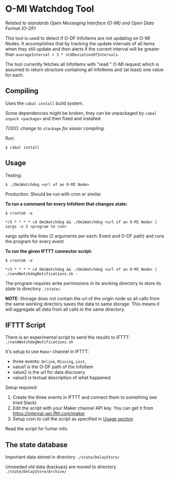 O-MI Watchdog Tool
==================

*Related to standards Open Messaging Interface (O-MI) and Open Data Format (O-DF)*

This tool is used to detect if O-DF InfoItems are not updating on O-MI Nodes.
It accomplishes that by tracking the update intervals of all items when they still update 
and then alerts if the current interval will be greater than `avarageInterval + 3 * stdDeviationOfIntervals`.

The tool currently fetches all InfoItems with "read <Objects>" O-MI request 
which is assumed to return structure containing all InfoItems and (at least) one value for each.


Compiling
---------

Uses the `cabal-install` build system.

Some dependencies might be broken, they can be unpackaged by
`cabal unpack <package>` and then fixed and installed.

_TODO: change to `stackage` for easier compiling._

Run:

`$ cabal install`

Usage
-----

Testing:

`$ ./OmiWatchdog <url of an O-MI Node>`

Production: Should be run with cron or similar.

**To run a command for every InfoItem that changes state:**

```
$ crontab -e

*/5 * * * * cd OmiWatchdog && ./OmiWatchdog <url of an O-MI Node> | xargs -n 2 <program to run>
```
xargs splits the lines (2 arguments per each: Event and O-DF path) and runs the program for every event


**To run the given IFTTT connector script:**
```
$ crontab -e

*/5 * * * * cd OmiWatchdog && ./OmiWatchdog <url of an O-MI Node> | ./sendWatchdogNotifications.sh -
```


The program requires write permissions in its working directory
to store its state to directory `./state/`.

**NOTE**: Storage does not contain the url of the origin node so all
calls from the same working directory saves the data to same
storage. This means it will aggregate all data from all calls in
the same directory.


IFTTT Script
-----------

There is an experimental script to send the results to IFTTT: `./sendWatchdogNotifications.sh`

It's setup to use `Maker` channel in IFTTT:

* three events: `Online`, `Missing`, `Lost`,
* value1 is the O-DF path of the InfoItem
* value2 is the url for data discovery
* value3 is textual description of what happened

Setup required:

1. Create the three events in IFTTT and connect them to something (we tried Slack)
2. Edit the script with your Maker channel API key. You can get it from https://internal-api.ifttt.com/maker
3. Setup cron to call the script as specified in [Usage section](#Usage)

Read the script for furher info.


The state database
----------------------

Important data stored in directory `./state/DelayStore/`

Unneeded old data (backups) are moved to directory `./state/DelayStore/Archive/`

